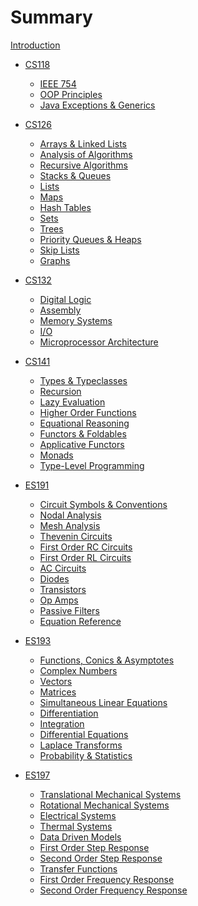 # Summary

[Introduction](./intro.md)

- [CS118](./cs118/index.md)

  - [IEEE 754](./cs118/floats.md)
  - [OOP Principles](./cs118/oop.md)
  - [Java Exceptions & Generics](./cs118/exceptions.md)

- [CS126](./cs126/index.md)

  - [Arrays & Linked Lists](./cs126/arrays.md)
  - [Analysis of Algorithms]()
  - [Recursive Algorithms](./cs126/recursion.md)
  - [Stacks & Queues](./cs126/stacks.md)
  - [Lists](./cs126/lists.md)
  - [Maps](./cs126/maps.md)
  - [Hash Tables](./cs126/hash.md)
  - [Sets]()
  - [Trees]()
  - [Priority Queues & Heaps]()
  - [Skip Lists]()
  - [Graphs]()

- [CS132](./cs132/index.md)

  - [Digital Logic](./cs132/logic.md)
  - [Assembly]()
  - [Memory Systems]()
  - [I/O]()
  - [Microprocessor Architecture]()

- [CS141](./cs141/index.md)

  - [Types & Typeclasses]()
  - [Recursion]()
  - [Lazy Evaluation]()
  - [Higher Order Functions]()
  - [Equational Reasoning]()
  - [Functors & Foldables]()
  - [Applicative Functors]()
  - [Monads]()
  - [Type-Level Programming]()

- [ES191](./es191/index.md)

  - [Circuit Symbols & Conventions](./es191/symbols-and-conventions.md)
  - [Nodal Analysis](./es191/nodal.md)
  - [Mesh Analysis](./es191/mesh.md)
  - [Thevenin Circuits](./es191/thevenin.md)
  - [First Order RC Circuits](./es191/rc.md)
  - [First Order RL Circuits](./es191/rl.md)
  - [AC Circuits](./es191/ac.md)
  - [Diodes](./es191/diodes.md)
  - [Transistors](./es191/transistors.md)
  - [Op Amps](./es191/opamps.md)
  - [Passive Filters](./es191/filters.md)
  - [Equation Reference](./es191/equations.md)

- [ES193](./es193/index.md)

  - [Functions, Conics & Asymptotes](./es193/functions.md)
  - [Complex Numbers](./es193/complex.md)
  - [Vectors](./es193/vectors.md)
  - [Matrices](./es193/matrices.md)
  - [Simultaneous Linear Equations](./es193/equations.md)
  - [Differentiation](./es193/diff.md)
  - [Integration](./es193/int.md)
  - [Differential Equations](./es193/diffeq.md)
  - [Laplace Transforms](./es193/laplace.md)
  - [Probability & Statistics](./es193/stats.md)

- [ES197](./es197/index.md)
  - [Translational Mechanical Systems](./es197/mech1.md)
  - [Rotational Mechanical Systems](./es197/mech2.md)
  - [Electrical Systems](./es197/electrical.md)
  - [Thermal Systems](./es197/thermal.md)
  - [Data Driven Models](./es197/data.md)
  - [First Order Step Response](./es197/step1.md)
  - [Second Order Step Response](./es197/step2.md)
  - [Transfer Functions](./es197/transfer.md)
  - [First Order Frequency Response](./es197/freq1.md)
  - [Second Order Frequency Response](./es197/freq2.md)
